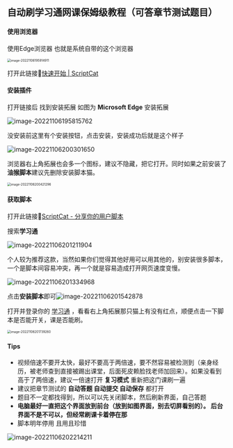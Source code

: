 ## 自动刷学习通网课保姆级教程（可答章节测试题目）

#### 使用浏览器

使用Edge浏览器 也就是系统自带的这个浏览器

<img src="C:\Users\Liu\AppData\Roaming\Typora\typora-user-images\image-20221106195914911.png" alt="image-20221106195914911" style="zoom:50%;" />

打开此链接🔗[快速开始 | ScriptCat](https://docs.scriptcat.org/docs/use/#安装扩展)



#### 安装插件

打开链接后 找到安装拓展 如图为 **Microsoft Edge** 安装拓展

![image-20221106195815762](C:\Users\Liu\AppData\Roaming\Typora\typora-user-images\image-20221106195815762.png)

没安装前这里有个安装按钮，点击安装，安装成功后就是这个样子

![image-20221106200301650](C:\Users\Liu\AppData\Roaming\Typora\typora-user-images\image-20221106200301650.png)

浏览器右上角拓展也会多一个图标，建议不隐藏，把它打开。同时如果之前安装了**油猴脚本**建议先删除安装脚本猫。

<img src="C:\Users\Liu\AppData\Roaming\Typora\typora-user-images\image-20221106200421296.png" alt="image-20221106200421296" style="zoom:50%;" />

#### 获取脚本

打开此链接🔗[ScriptCat - 分享你的用户脚本](https://scriptcat.org/)

搜索**学习通**

![image-20221106201211904](C:\Users\Liu\AppData\Roaming\Typora\typora-user-images\image-20221106201211904.png)

个人较为推荐这款，当然如果你们觉得其他好用可以用其他的，别安装很多脚本，一个是脚本间容易冲突，再一个就是容易造成打开网页速度变慢。

![image-20221106201334968](C:\Users\Liu\AppData\Roaming\Typora\typora-user-images\image-20221106201334968.png)

点击**安装脚本**即可![image-20221106201542878](C:\Users\Liu\AppData\Roaming\Typora\typora-user-images\image-20221106201542878.png)

打开并登录你的  [学习通](http://i.mooc.chaoxing.com/space/index) ，看看右上角拓展那只猫上有没有红点，顺便点击一下脚本是否能开关，课是否能刷。

<img src="C:\Users\Liu\AppData\Roaming\Typora\typora-user-images\image-20221106201739260.png" alt="image-20221106201739260" style="zoom:50%;" />

#### Tips

- 视频倍速不要开太快，最好不要高于两倍速，要不然容易被检测到（亲身经历，被老师查到直接被踢出课堂，后面死皮赖脸找老师加回来）。如果没看到高于了两倍速，建议一倍速打开 **复习模式** 重新把这门课刷一遍
- 建议把章节测试的 **自动答题 自动提交 自动保存** 都打开
- 题目不一定都找得到，所以可以先关闭脚本，然后刷新界面，自己答题
- **电脑最好一直把这个界面放到前台（放到如图界面，别去切屏看别的）。 后台界面不是不可以，但经常刷课卡着停在那**
- 脚本明年停用 且用且珍惜

![image-20221106202214211](C:\Users\Liu\AppData\Roaming\Typora\typora-user-images\image-20221106202214211.png)
